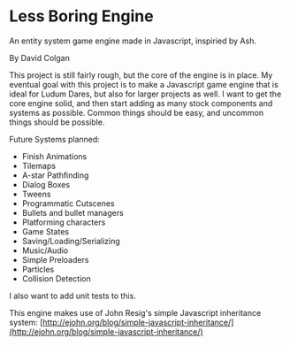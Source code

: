 Less Boring Engine
================

An entity system game engine made in Javascript, inspiried by Ash.

By David Colgan

This project is still fairly rough, but the core of the engine is in place.  My eventual goal with this project is to make a Javascript game engine that is ideal for Ludum Dares, but also for larger projects as well.  I want to get the core engine solid, and then start adding as many stock components and systems as possible.  Common things should be easy, and uncommon things should be possible.

Future Systems planned:
* Finish Animations
* Tilemaps
* A-star Pathfinding
* Dialog Boxes
* Tweens
* Programmatic Cutscenes
* Bullets and bullet managers
* Platforming characters
* Game States
* Saving/Loading/Serializing
* Music/Audio
* Simple Preloaders
* Particles
* Collision Detection

I also want to add unit tests to this.


This engine makes use of John Resig's simple Javascript inheritance system: [http://ejohn.org/blog/simple-javascript-inheritance/](http://ejohn.org/blog/simple-javascript-inheritance/)
